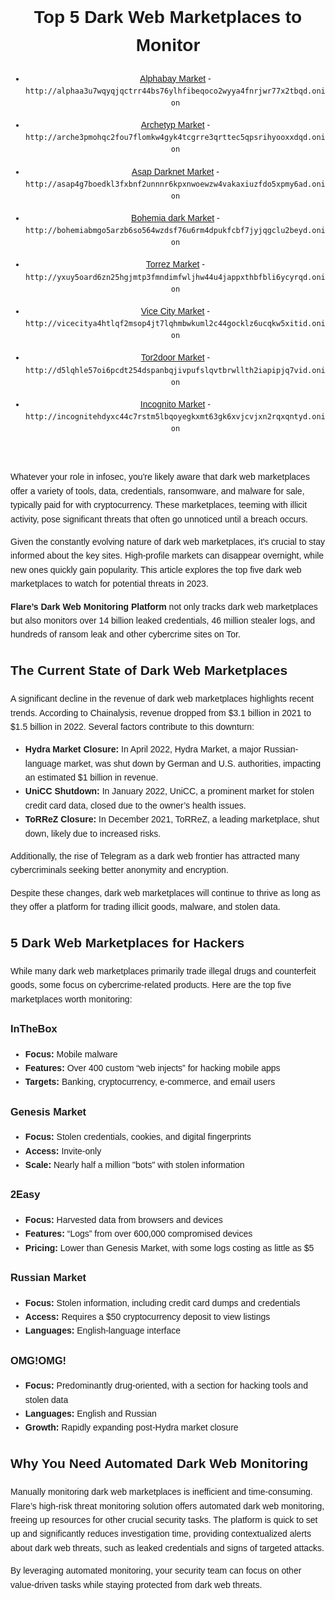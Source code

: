 <body style="font-family: Arial, sans-serif; line-height: 1.6;">
    <header>
        <h1>Top 5 Dark Web Marketplaces to Monitor</h1>
      <ul dir="auto">
  <li>
<p dir="auto"><a href="http://alphaa3u7wqyqjqctrr44bs76ylhfibeqoco2wyya4fnrjwr77x2tbqd.onion" rel="nofollow">Alphabay Market</a> - <code>http://alphaa3u7wqyqjqctrr44bs76ylhfibeqoco2wyya4fnrjwr77x2tbqd.onion</code></p>
</li>
  <li>
<p dir="auto"><a href="http://arche3pmohqc2fou7flomkw4gyk4tcgrre3qrttec5qpsrihyooxxdqd.onion" rel="nofollow">Archetyp Market</a> - <code>http://arche3pmohqc2fou7flomkw4gyk4tcgrre3qrttec5qpsrihyooxxdqd.onion</code></p>
</li>
<li>
<p dir="auto"><a href="http://asap4g7boedkl3fxbnf2unnnr6kpxnwoewzw4vakaxiuzfdo5xpmy6ad.onion" rel="nofollow">Asap Darknet Market</a> - <code>http://asap4g7boedkl3fxbnf2unnnr6kpxnwoewzw4vakaxiuzfdo5xpmy6ad.onion</code></p>
</li>
<li>
<p dir="auto"><a href="http://bohemiabmgo5arzb6so564wzdsf76u6rm4dpukfcbf7jyjqgclu2beyd.onion" rel="nofollow">Bohemia dark Market</a> - <code>http://bohemiabmgo5arzb6so564wzdsf76u6rm4dpukfcbf7jyjqgclu2beyd.onion</code></p>
</li>
<li>
<p dir="auto"><a href="http://yxuy5oard6zn25hgjmtp3fmndimfwljhw44u4jappxthbfbli6ycyrqd.onion" rel="nofollow">Torrez Market</a> - <code>http://yxuy5oard6zn25hgjmtp3fmndimfwljhw44u4jappxthbfbli6ycyrqd.onion</code></p>
</li>
<li>
<p dir="auto"><a href="http://vicecitya4htlqf2msop4jt7lqhmbwkuml2c44gocklz6ucqkw5xitid.onion" rel="nofollow">Vice City Market</a> - <code>http://vicecitya4htlqf2msop4jt7lqhmbwkuml2c44gocklz6ucqkw5xitid.onion</code></p>
</li>
<li>
<p dir="auto"><a href="http://d5lqhle57oi6pcdt254dspanbqjivpufslqvtbrwllth2iapipjq7vid.onion" rel="nofollow">Tor2door Market</a> - <code>http://d5lqhle57oi6pcdt254dspanbqjivpufslqvtbrwllth2iapipjq7vid.onion</code></p>
</li>
<li>
<p dir="auto"><a href="http://incognitehdyxc44c7rstm5lbqoyegkxmt63gk6xvjcvjxn2rqxqntyd.onion" rel="nofollow">Incognito Market</a> - <code>http://incognitehdyxc44c7rstm5lbqoyegkxmt63gk6xvjcvjxn2rqxqntyd.onion</code></p>
</li>
</ul>
    </header>
    <section>
        <p>Whatever your role in infosec, you're likely aware that dark web marketplaces offer a variety of tools, data, credentials, ransomware, and malware for sale, typically paid for with cryptocurrency. These marketplaces, teeming with illicit activity, pose significant threats that often go unnoticed until a breach occurs.</p>
        <p>Given the constantly evolving nature of dark web marketplaces, it's crucial to stay informed about the key sites. High-profile markets can disappear overnight, while new ones quickly gain popularity. This article explores the top five dark web marketplaces to watch for potential threats in 2023.</p>
        <p><strong>Flare’s Dark Web Monitoring Platform</strong> not only tracks dark web marketplaces but also monitors over 14 billion leaked credentials, 46 million stealer logs, and hundreds of ransom leak and other cybercrime sites on Tor.</p>
    </section>
    <section>
        <h2>The Current State of Dark Web Marketplaces</h2>
        <p>A significant decline in the revenue of dark web marketplaces highlights recent trends. According to Chainalysis, revenue dropped from $3.1 billion in 2021 to $1.5 billion in 2022. Several factors contribute to this downturn:</p>
        <ul>
            <li><strong>Hydra Market Closure:</strong> In April 2022, Hydra Market, a major Russian-language market, was shut down by German and U.S. authorities, impacting an estimated $1 billion in revenue.</li>
            <li><strong>UniCC Shutdown:</strong> In January 2022, UniCC, a prominent market for stolen credit card data, closed due to the owner’s health issues.</li>
            <li><strong>ToRReZ Closure:</strong> In December 2021, ToRReZ, a leading marketplace, shut down, likely due to increased risks.</li>
        </ul>
        <p>Additionally, the rise of Telegram as a dark web frontier has attracted many cybercriminals seeking better anonymity and encryption.</p>
        <p>Despite these changes, dark web marketplaces will continue to thrive as long as they offer a platform for trading illicit goods, malware, and stolen data.</p>
    </section>
    <section>
        <h2>5 Dark Web Marketplaces for Hackers</h2>
        <p>While many dark web marketplaces primarily trade illegal drugs and counterfeit goods, some focus on cybercrime-related products. Here are the top five marketplaces worth monitoring:</p>
        <h3>InTheBox</h3>
        <ul>
            <li><strong>Focus:</strong> Mobile malware</li>
            <li><strong>Features:</strong> Over 400 custom “web injects” for hacking mobile apps</li>
            <li><strong>Targets:</strong> Banking, cryptocurrency, e-commerce, and email users</li>
        </ul>
        <h3>Genesis Market</h3>
        <ul>
            <li><strong>Focus:</strong> Stolen credentials, cookies, and digital fingerprints</li>
            <li><strong>Access:</strong> Invite-only</li>
            <li><strong>Scale:</strong> Nearly half a million "bots" with stolen information</li>
        </ul>
        <h3>2Easy</h3>
        <ul>
            <li><strong>Focus:</strong> Harvested data from browsers and devices</li>
            <li><strong>Features:</strong> “Logs” from over 600,000 compromised devices</li>
            <li><strong>Pricing:</strong> Lower than Genesis Market, with some logs costing as little as $5</li>
        </ul>
        <h3>Russian Market</h3>
        <ul>
            <li><strong>Focus:</strong> Stolen information, including credit card dumps and credentials</li>
            <li><strong>Access:</strong> Requires a $50 cryptocurrency deposit to view listings</li>
            <li><strong>Languages:</strong> English-language interface</li>
        </ul>
        <h3>OMG!OMG!</h3>
        <ul>
            <li><strong>Focus:</strong> Predominantly drug-oriented, with a section for hacking tools and stolen data</li>
            <li><strong>Languages:</strong> English and Russian</li>
            <li><strong>Growth:</strong> Rapidly expanding post-Hydra market closure</li>
        </ul>
    </section>
    <section>
        <h2>Why You Need Automated Dark Web Monitoring</h2>
        <p>Manually monitoring dark web marketplaces is inefficient and time-consuming. Flare’s high-risk threat monitoring solution offers automated dark web monitoring, freeing up resources for other crucial security tasks. The platform is quick to set up and significantly reduces investigation time, providing contextualized alerts about dark web threats, such as leaked credentials and signs of targeted attacks.</p>
        <p>By leveraging automated monitoring, your security team can focus on other value-driven tasks while staying protected from dark web threats.</p>
    </section>
</body>
